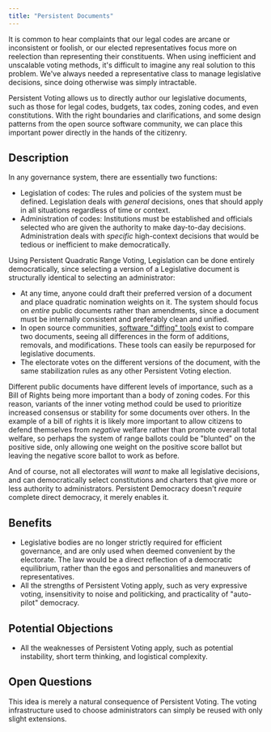 ```yaml
---
title: "Persistent Documents"
---
```


It is common to hear complaints that our legal codes are arcane or inconsistent or foolish, or our elected representatives focus more on reelection than representing their constituents. When using inefficient and unscalable voting methods, it's difficult to imagine any real solution to this problem. We've always needed a representative class to manage legislative decisions, since doing otherwise was simply intractable.

Persistent Voting allows us to directly author our legislative documents, such as those for legal codes, budgets, tax codes, zoning codes, and even constitutions. With the right boundaries and clarifications, and some design patterns from the open source software community, we can place this important power directly in the hands of the citizenry.

## Description

In any governance system, there are essentially two functions:

- Legislation of codes: The rules and policies of the system must be defined. Legislation deals with *general* decisions, ones that should apply in all situations regardless of time or context.
- Administration of codes: Institutions must be established and officials selected who are given the authority to make day-to-day decisions. Administration deals with *specific* high-context decisions that would be tedious or inefficient to make democratically.

Using Persistent Quadratic Range Voting, Legislation can be done entirely democratically, since selecting a version of a Legislative document is structurally identical to selecting an administrator:

- At any time, anyone could draft their preferred version of a document and place quadratic nomination weights on it. The system should focus on *entire* public documents rather than amendments, since a document must be internally consistent and preferably clean and unified.
- In open source communities, [software "diffing" tools](https://en.wikipedia.org/wiki/Diff#Usage) exist to compare two documents, seeing all differences in the form of additions, removals, and modifications. These tools can easily be repurposed for legislative documents.
- The electorate votes on the different versions of the document, with the same stabilization rules as any other Persistent Voting election.

Different public documents have different levels of importance, such as a Bill of Rights being more important than a body of zoning codes. For this reason, variants of the inner voting method could be used to prioritize increased consensus or stability for some documents over others. In the example of a bill of rights it is likely more important to allow citizens to defend themselves from *negative* welfare rather than promote overall total welfare, so perhaps the system of range ballots could be "blunted" on the positive side, only allowing one weight on the positive score ballot but leaving the negative score ballot to work as before.

And of course, not all electorates will *want* to make all legislative decisions, and can democratically select constitutions and charters that give more or less authority to administrators. Persistent Democracy doesn't *require* complete direct democracy, it merely enables it.

## Benefits

- Legislative bodies are no longer strictly required for efficient governance, and are only used when deemed convenient by the electorate. The law would be a direct reflection of a democratic equilibrium, rather than the egos and personalities and maneuvers of representatives.
- All the strengths of Persistent Voting apply, such as very expressive voting, insensitivity to noise and politicking, and practicality of "auto-pilot" democracy.

## Potential Objections

- All the weaknesses of Persistent Voting apply, such as potential instability, short term thinking, and logistical complexity.

## Open Questions

This idea is merely a natural consequence of Persistent Voting. The voting infrastructure used to choose administrators can simply be reused with only slight extensions.
